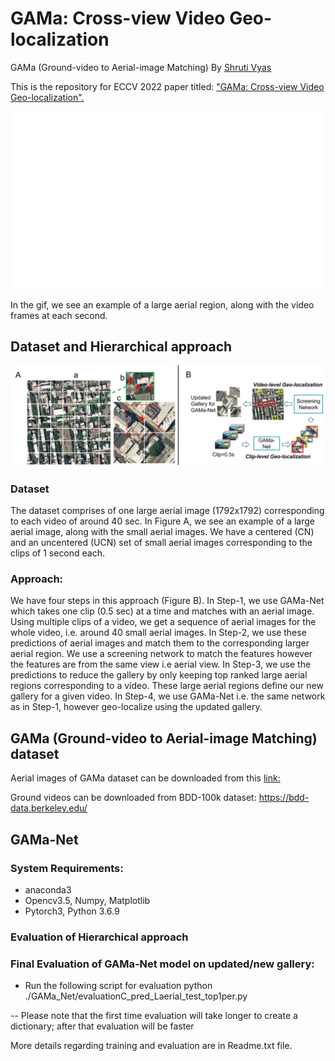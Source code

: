 # GAMa: Cross-view Video Geo-localization
GAMa (Ground-video to Aerial-image Matching)
By [Shruti Vyas](https://scholar.google.com/citations?user=15YqUQUAAAAJ&hl=en)

This is the repository for ECCV 2022 paper titled: ["GAMa: Cross-view Video Geo-localization".](https://arxiv.org/abs/2207.02431)

![gif](video_aerial_sample.gif)

In the gif, we see an example of a large aerial region, along with the video frames at each second.

## Dataset and Hierarchical approach

![image](fig2_3.jpg)

### Dataset
The dataset comprises of one large aerial image (1792x1792) corresponding to each video of around 40 sec. In Figure A, we see an example of a large aerial image, along with the small aerial images. We have a centered (CN) and an uncentered (UCN) set of small aerial images corresponding to the clips of 1 second each.

### Approach: 
We have four steps in this approach (Figure B). In Step-1, we use GAMa-Net which takes one clip (0.5 sec) at a time and matches with an aerial image.
Using multiple clips of a video, we get a sequence of aerial images for the whole video, i.e. around 40 small aerial images. In Step-2, we use these predictions of aerial images and match them to the corresponding larger aerial region. We use a screening network to match the features however the features are from the
same view i.e aerial view. In Step-3, we use the predictions to reduce the gallery by only keeping top ranked large aerial regions corresponding to a video. These large aerial regions define our new gallery for a given video. In Step-4, we use GAMa-Net i.e. the same network as in Step-1, however geo-localize using the updated gallery.


## GAMa (Ground-video to Aerial-image Matching) dataset

Aerial images of GAMa dataset can be downloaded from this [link:](
https://nam02.safelinks.protection.outlook.com/?url=https%3A%2F%2Fwww.crcv.ucf.edu%2Fdata1%2FGAMa%2F&amp;data=05%7C01%7Cshruti%40crcv.ucf.edu%7C307850d8ddd443dcaa3108da6a82a1a8%7Cbb932f15ef3842ba91fcf3c59d5dd1f1%7C0%7C0%7C637939406540630080%7CUnknown%7CTWFpbGZsb3d8eyJWIjoiMC4wLjAwMDAiLCJQIjoiV2luMzIiLCJBTiI6Ik1haWwiLCJXVCI6Mn0%3D%7C3000%7C%7C%7C&amp;sdata=AekpMwQcG847RxVQD6w63pWMqHYhHBS%2B57fFiwrgFp0%3D&amp;reserved=0 )

Ground videos can be downloaded from BDD-100k dataset:
https://bdd-data.berkeley.edu/  


## GAMa-Net
### System Requirements:
- anaconda3
- Opencv3.5, Numpy, Matplotlib
- Pytorch3, Python 3.6.9

### Evaluation of Hierarchical approach


### Final Evaluation of GAMa-Net model on updated/new gallery: 

- Run the following script for evaluation
	python ./GAMa_Net/evaluationC_pred_Laerial_test_top1per.py

-- Please note that the first time evaluation will take longer to create a dictionary; after that evaluation will be faster
	
More details regarding training and evaluation are in Readme.txt file.


